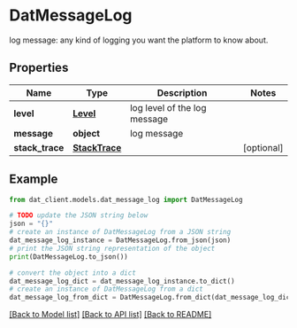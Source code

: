 # DatMessageLog

log message: any kind of logging you want the platform to know about.

## Properties

Name | Type | Description | Notes
------------ | ------------- | ------------- | -------------
**level** | [**Level**](Level.md) | log level of the log message | 
**message** | **object** | log message | 
**stack_trace** | [**StackTrace**](StackTrace.md) |  | [optional] 

## Example

```python
from dat_client.models.dat_message_log import DatMessageLog

# TODO update the JSON string below
json = "{}"
# create an instance of DatMessageLog from a JSON string
dat_message_log_instance = DatMessageLog.from_json(json)
# print the JSON string representation of the object
print(DatMessageLog.to_json())

# convert the object into a dict
dat_message_log_dict = dat_message_log_instance.to_dict()
# create an instance of DatMessageLog from a dict
dat_message_log_from_dict = DatMessageLog.from_dict(dat_message_log_dict)
```
[[Back to Model list]](../README.md#documentation-for-models) [[Back to API list]](../README.md#documentation-for-api-endpoints) [[Back to README]](../README.md)


